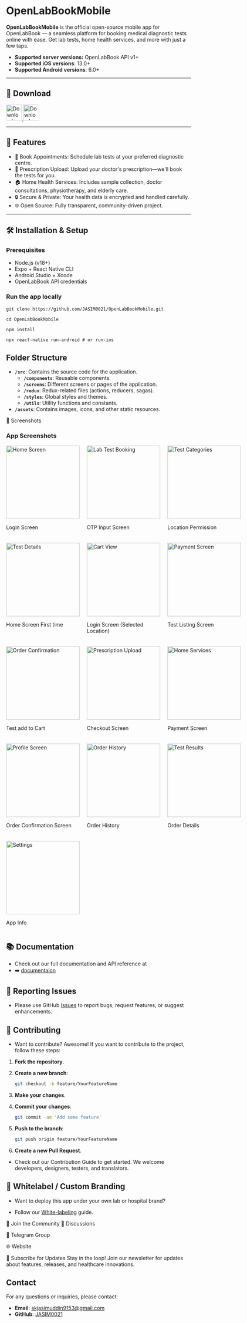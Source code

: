 # OpenLabBookMobile

**OpenLabBookMobile** is the official open-source mobile app for OpenLabBook — a seamless platform for booking medical diagnostic tests online with ease. Get lab tests, home health services, and more with just a few taps.

- **Supported server versions:** OpenLabBook API v1+
- **Supported iOS versions**: 13.0+
- **Supported Android versions**: 6.0+

---

## 📲 Download

<a href="https://play.google.com/store/apps/details?id=com.openlabbook.mobile">
  <img alt="Download on Google Play" src="https://play.google.com/intl/en_us/badges/images/badge_new.png" height=43>
</a>
<a href="https://apps.apple.com/app/id0000000000">
  <img alt="Download on App Store" src="https://user-images.githubusercontent.com/7317008/43209852-4ca39622-904b-11e8-8ce1-cdc3aee76ae9.png" height=43>
</a>

---

## 🚀 Features

- 📅 Book Appointments: Schedule lab tests at your preferred diagnostic centre.
- 💊 Prescription Upload: Upload your doctor's prescription—we'll book the tests for you.
- 🏠 Home Health Services: Includes sample collection, doctor consultations, physiotherapy, and elderly care.
- 🔒 Secure & Private: Your health data is encrypted and handled carefully.
- 🌐 Open Source: Fully transparent, community-driven project.

---

## 🛠 Installation & Setup

### Prerequisites

- Node.js (v18+)
- Expo + React Native CLI
- Android Studio + Xcode
- OpenLabBook API credentials

### Run the app locally

```curl
git clone https://github.com/JASIM0021/OpenLabBookMobile.git
```

```curl
cd OpenLabBookMobile
```

```curl
npm install
```

```curl
npx react-native run-android # or run-ios
```

## Folder Structure

- **`/src`**: Contains the source code for the application.
  - **`/components`**: Reusable components.
  - **`/screens`**: Different screens or pages of the application.
  - **`/redux`**: Redux-related files (actions, reducers, sagas).
  - **`/styles`**: Global styles and themes.
  - **`/utils`**: Utility functions and constants.
- **`/assets`**: Contains images, icons, and other static resources.

📸 Screenshots

### App Screenshots

<div style="display: grid; grid-template-columns: repeat(3, 1fr); gap: 20px;">
  <div>
    <img src="fastlane/metadata/android/en-US/images/ss1.png" width="200" alt="Home Screen" />
    <p>Login Screen</p>
  </div>
  <div>
    <img src="fastlane/metadata/android/en-US/images/ss2.png" width="200" alt="Lab Test Booking" />
    <p>OTP Input Screen</p>
  </div>
  <div>
    <img src="fastlane/metadata/android/en-US/images/ss3.png" width="200" alt="Test Categories" />
    <p>Location Permission</p>
  </div>
  <div>
    <img src="fastlane/metadata/android/en-US/images/ss4.png" width="200" alt="Test Details" />
    <p>Home Screen First time</p>
  </div>
  <div>
    <img src="fastlane/metadata/android/en-US/images/ss5.png" width="200" alt="Cart View" />
    <p>Login Screen (Selected Location)</p>
  </div>
  <div>
    <img src="fastlane/metadata/android/en-US/images/ss6.png" width="200" alt="Payment Screen" />
    <p>Test Listing Screen</p>
  </div>
  <div>
    <img src="fastlane/metadata/android/en-US/images/ss7.png" width="200" alt="Order Confirmation" />
    <p>Test add to Cart</p>
  </div>
  <div>
    <img src="fastlane/metadata/android/en-US/images/ss8.png" width="200" alt="Prescription Upload" />
    <p>Checkout Screen</p>
  </div>
  <div>
    <img src="fastlane/metadata/android/en-US/images/ss9.png" width="200" alt="Home Services" />
    <p>Payment Screen</p>
  </div>
  <div>
    <img src="fastlane/metadata/android/en-US/images/ss10.png" width="200" alt="Profile Screen" />
    <p>Order Confirmation Screen</p>
  </div>
  <div>
    <img src="fastlane/metadata/android/en-US/images/ss11.png" width="200" alt="Order History" />
    <p>Order History</p>
  </div>
  <div>
    <img src="fastlane/metadata/android/en-US/images/ss12.png" width="200" alt="Test Results" />
    <p>Order Details</p>
  </div>
  <div>
    <img src="fastlane/metadata/android/en-US/images/ss13.png" width="200" alt="Settings" />
    <p>App Info</p>
  </div>
</div>

## 📚 Documentation

- Check out our full documentation and API reference at
- ➡️ [documentaion](https://github.com/JASIM0021/OpenLabBookMobile/doc)

## 🐛 Reporting Issues

- Please use GitHub [Issues](<[url](https://github.com/JASIM0021/OpenLabBookMobile/issues)>) to report bugs, request features, or suggest enhancements.

## 🤝 Contributing

- Want to contribute? Awesome!
  If you want to contribute to the project, follow these steps:

1. **Fork the repository**.
2. **Create a new branch**:

   ```bash
   git checkout -b feature/YourFeatureName
   ```

3. **Make your changes**.
4. **Commit your changes**:

   ```bash
   git commit -am 'Add some feature'
   ```

5. **Push to the branch**:

   ```bash
   git push origin feature/YourFeatureName
   ```

6. **Create a new Pull Request**.

- Check out our Contribution Guide to get started. We welcome developers, designers, testers, and translators.

## 🧪 Whitelabel / Custom Branding

- Want to deploy this app under your own lab or hospital brand?

- Follow our [White-labeling](https://github.com/JASIM0021/OpenLabBookMobile/white-label.md) guide.

💬 Join the Community
📣 Discussions

💬 Telegram Group

🌐 Website

📰 Subscribe for Updates
Stay in the loop! Join our newsletter for updates about features, releases, and healthcare innovations.

## Contact

For any questions or inquiries, please contact:

- **Email**: skjasimuddin9153@gmail.com
- **GitHub**: [JASIM0021](https://github.com/jasim0021)
